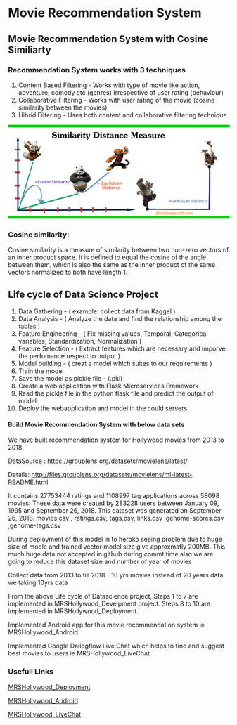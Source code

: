 # Movie Recommendation System

## Movie Recommendation System with Cosine Similiarty

### Recommendation System works with 3 techniques
1. Content Based  Filtering - Works with type of movie like action, adventure, comedy etc (genres) irrespective of user rating (behaviour)
2. Collaborative Filtering - Works with user rating of the movie (cosine similarity between the movies)
3. Hibrid Filtering - Uses both content and collaborative filtering technique

![alt text](/cosine_similarity.png)

### Cosine similarity:
Cosine similarity is a measure of similarity between two non-zero vectors of an inner product space. It is defined to equal the cosine of the angle between them, which is also the same as the inner product of the same vectors normalized to both have length 1.


## Life cycle of Data Science Project

1. Data Gathering - ( example: collect data from Kaggel )
2. Data Analysis - ( Analyze the data and find the relationship among the tables )
3. Feature Engineering - ( Fix missing values, Temporal, Categorical variables, Standardization, Normalization ) 
4. Feature Selection - ( Extract features which are necessary and imporve the perfomance respect to output )
5. Model building - ( creat a model which suites to our requirements )
6. Train the model
7. Save the model as pickle file - (.pkl)
8. Create a web application with Flask Microservices Framework
9. Read the pickle file in the python flask file and predict the output of model
10. Deploy the webapplication and model in the could servers


#### Build Movie Recommendation System with  below data sets

We have built recommendation system for Hollywood movies from 2013 to 2018. 

DataSource :  https://grouplens.org/datasets/movielens/latest/

Details: http://files.grouplens.org/datasets/movielens/ml-latest-README.html

It contains 27753444 ratings and 1108997 tag applications across 58098 movies. 
These data were created by 283228 users between January 09, 1995 and September 26, 2018. 
This dataset was generated on September 26, 2018. 
movies.csv , ratings.csv, tags.csv, links.csv ,genome-scores.csv ,genome-tags.csv

During deployment of this model in to heroko seeing problem due to huge size of modle and trained vector
model size give approxmatly 200MB. This much huge data not accepted in github during commt time also
we are going to reduce this dataset size and number of year of movies

Collect data from 2013 to till 2018 - 10 yrs movies 
instead of 20 years data we taking 10yrs data

From the above Life cycle of  Datascience project, Steps 1 to 7 are implemented in MRSHollywood_Develpment project. Steps 8 to 10 are implemented in MRSHollywood_Deployment.


Implemented Android app for this movie recommendation system ie MRSHollywood_Android.

Implemented Google Dailogflow Live Chat which helps to find and suggest best movies to users ie MRSHollywood_LiveChat.

### Usefull Links
[MRSHollywood_Deployment](https://github.com/nrkreddy94/MRSHollywood_Deployment)

[MRSHollywood_Android](https://github.com/nrkreddy94/MRSHollywood_Android )

[MRSHollywood_LiveChat](https://github.com/nrkreddy94/MRSHollywood_LiveChat)



